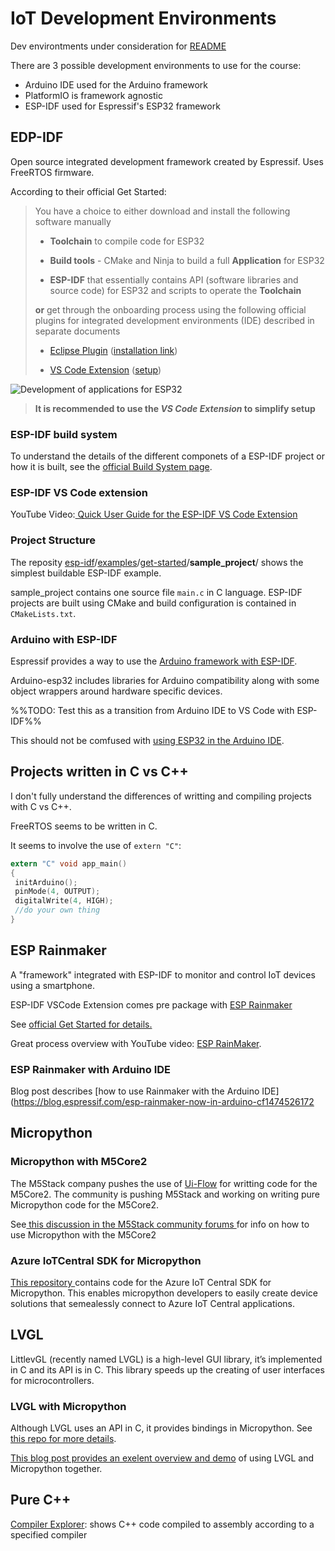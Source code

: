 # IoT Development Environments

Dev environtments under consideration for [README](README.md)

There are 3 possible development environments to use for the course:

- Arduino IDE used for the Arduino framework
- PlatformIO is framework agnostic
- ESP-IDF used for Espressif's ESP32 framework

## EDP-IDF

Open source integrated development framework created by Espressif.
Uses FreeRTOS firmware.

According to their official Get Started:

> You have a choice to either download and install the following software manually
>
> -   **Toolchain** to compile code for ESP32
>     
> -   **Build tools** - CMake and Ninja to build a full **Application** for ESP32
>     
> -   **ESP-IDF** that essentially contains API (software libraries and source code) for ESP32 and scripts to operate the **Toolchain**     
>
> **or** get through the onboarding process using the following official plugins for integrated development environments (IDE) described in separate documents
> 
> -   [Eclipse Plugin](https://github.com/espressif/idf-eclipse-plugin) ([installation link](https://github.com/espressif/idf-eclipse-plugin#installing-idf-plugin-using-update-site-url))
>     
> -   [VS Code Extension](https://github.com/espressif/vscode-esp-idf-extension) ([setup](https://github.com/espressif/vscode-esp-idf-extension/blob/master/docs/tutorial/install.md))
>

![Development of applications for ESP32](https://docs.espressif.com/projects/esp-idf/en/latest/esp32/_images/what-you-need.png)

> **It is recommended to use the *VS Code Extension* to simplify setup**

### ESP-IDF build system

To understand the details of the different componets of a ESP-IDF project or how it is built, see the [official Build System page](https://docs.espressif.com/projects/esp-idf/en/latest/esp32/api-guides/build-system.html).

### ESP-IDF VS Code extension

YouTube Video:[ Quick User Guide for the ESP-IDF VS Code Extension](https://www.youtube.com/watch?v=Lc6ausiKvQM)

### Project Structure

The reposity [esp-idf](https://github.com/espressif/esp-idf/tree/5f38b766a83d18f78167d1d0dd8c8427ea1a36cb)/[examples](https://github.com/espressif/esp-idf/tree/5f38b766a83d18f78167d1d0dd8c8427ea1a36cb/examples)/[get-started](https://github.com/espressif/esp-idf/tree/5f38b766a83d18f78167d1d0dd8c8427ea1a36cb/examples/get-started)/**sample_project**/ shows the simplest buildable ESP-IDF example.

sample_project contains one source file `main.c` in C language. ESP-IDF projects are built using CMake and build configuration is contained in `CMakeLists.txt`.


### Arduino with ESP-IDF

Espressif provides a way to use the [Arduino framework with ESP-IDF](https://docs.espressif.com/projects/arduino-esp32/en/latest/esp-idf_component.html).

Arduino-esp32 includes libraries for Arduino compatibility along with some object wrappers around hardware specific devices.

%%TODO: Test this as a transition from Arduino IDE to VS Code with ESP-IDF%%

This should not be comfused with [using ESP32 in the Arduino IDE](https://docs.espressif.com/projects/arduino-esp32/en/latest/getting_started.html).

## Projects written in C vs C++

I don't fully understand the differences of writting and compiling projects with C vs C++.

FreeRTOS seems to be written in C.

It seems to involve the use of `extern "C"`:

```C
extern "C" void app_main()
{
 initArduino();
 pinMode(4, OUTPUT);
 digitalWrite(4, HIGH);
 //do your own thing
}
```

## ESP Rainmaker

A "framework" integrated with ESP-IDF to monitor and control IoT devices using a smartphone.

ESP-IDF VSCode Extension comes pre package with [ESP Rainmaker](https://rainmaker.espressif.com) 

See [official Get Started for details.](https://rainmaker.espressif.com/docs/get-started.html)

Great process overview with YouTube video: [ESP RainMaker](https://www.youtube.com/watch?v=Heo18HLgh9g). 

### ESP Rainmaker with Arduino IDE

Blog post describes [how to use Rainmaker with the Arduino IDE](https://blog.espressif.com/esp-rainmaker-now-in-arduino-cf1474526172

## Micropython

### Micropython with M5Core2
 
 The M5Stack company pushes the use of [Ui-Flow](https://shop.m5stack.com/pages/uiflow) for writting code for the M5Core2.
 The community is pushing M5Stack and working on writing pure Micropython code for the M5Core2.
 
 See[ this discussion in the M5Stack community forums ](https://community.m5stack.com/topic/2601/pure-micro-python-without-ui-flow-on-my-m5stack-core2)for info on how to use Micropython with the M5Core2

### Azure IoTCentral SDK for Micropython

[This repository ](https://github.com/iot-for-all/iotc-micropython-client)
contains code for the Azure IoT Central SDK for Micropython. This enables micropython developers to easily create device solutions that semealessly connect to Azure IoT Central applications.

## LVGL

LittlevGL (recently named LVGL) is a high-level GUI library, it’s implemented in C and its API is in C. This library speeds up the creating of user interfaces for microcontrollers.

### LVGL with Micropython

Although LVGL uses an API in C, it provides bindings in Micropython.
See [this repo for more details](https://github.com/lvgl/lv_micropython/).

[This blog post provides an exelent overview and demo](https://blog.lvgl.io/2019-02-20/micropython-bindings) of using LVGL and Micropython together.

## Pure C++

[Compiler Explorer](https://godbolt.org/): shows C++ code compiled to assembly according to a specified compiler